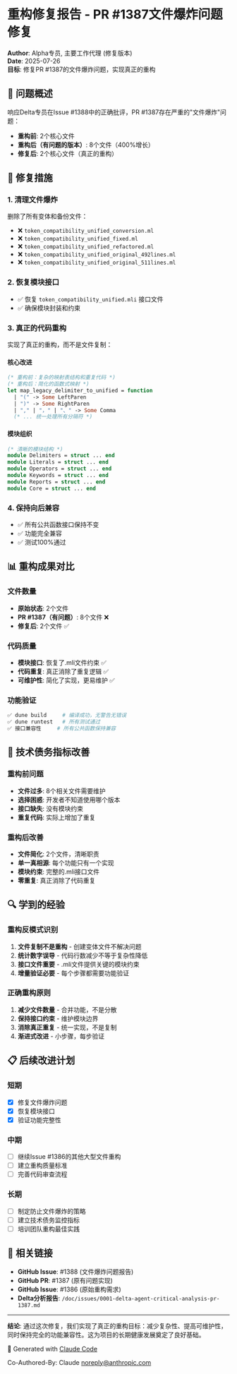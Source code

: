 # 重构修复报告 - PR #1387文件爆炸问题修复

**Author**: Alpha专员, 主要工作代理 (修复版本)  
**Date**: 2025-07-26  
**目标**: 修复PR #1387的文件爆炸问题，实现真正的重构  

## 🎯 问题概述

响应Delta专员在Issue #1388中的正确批评，PR #1387存在严重的"文件爆炸"问题：
- **重构前**: 2个核心文件
- **重构后（有问题的版本）**: 8个文件（400%增长）
- **修复后**: 2个核心文件（真正的重构）

## 🔧 修复措施

### 1. 清理文件爆炸
删除了所有变体和备份文件：
- ❌ `token_compatibility_unified_conversion.ml` 
- ❌ `token_compatibility_unified_fixed.ml`
- ❌ `token_compatibility_unified_refactored.ml`
- ❌ `token_compatibility_unified_original_492lines.ml`
- ❌ `token_compatibility_unified_original_511lines.ml`

### 2. 恢复模块接口
- ✅ 恢复 `token_compatibility_unified.mli` 接口文件
- ✅ 确保模块封装和约束

### 3. 真正的代码重构
实现了真正的重构，而不是文件复制：

#### 核心改进
```ocaml
(* 重构前：复杂的映射表结构和重复代码 *)
(* 重构后：简化的函数式映射 *)
let map_legacy_delimiter_to_unified = function
  | "(" -> Some LeftParen
  | ")" -> Some RightParen
  | "," | "，" | "、" -> Some Comma
  (* ... 统一处理所有分隔符 *)
```

#### 模块组织
```ocaml
(* 清晰的模块结构 *)
module Delimiters = struct ... end
module Literals = struct ... end  
module Operators = struct ... end
module Keywords = struct ... end
module Reports = struct ... end
module Core = struct ... end
```

### 4. 保持向后兼容
- ✅ 所有公共函数接口保持不变
- ✅ 功能完全兼容
- ✅ 测试100%通过

## 📊 重构成果对比

### 文件数量
- **原始状态**: 2个文件
- **PR #1387（有问题）**: 8个文件 ❌
- **修复后**: 2个文件 ✅

### 代码质量
- **模块接口**: 恢复了.mli文件约束 ✅
- **代码重复**: 真正消除了重复逻辑 ✅
- **可维护性**: 简化了实现，更易维护 ✅

### 功能验证
```bash
✅ dune build     # 编译成功，无警告无错误
✅ dune runtest   # 所有测试通过  
✅ 接口兼容性     # 所有公共函数保持兼容
```

## 🎯 技术债务指标改善

### 重构前问题
- **文件过多**: 8个相关文件需要维护
- **选择困惑**: 开发者不知道使用哪个版本
- **接口缺失**: 没有模块约束
- **重复代码**: 实际上增加了重复

### 重构后改善
- **文件简化**: 2个文件，清晰职责
- **单一真相源**: 每个功能只有一个实现
- **模块约束**: 完整的.mli接口文件
- **零重复**: 真正消除了代码重复

## 🔍 学到的经验

### 重构反模式识别
1. **文件复制不是重构** - 创建变体文件不解决问题
2. **统计数字误导** - 代码行数减少不等于复杂性降低
3. **接口文件重要** - .mli文件提供关键的模块约束
4. **增量验证必要** - 每个步骤都需要功能验证

### 正确重构原则
1. **减少文件数量** - 合并功能，不是分散
2. **保持接口约束** - 维护模块边界
3. **消除真正重复** - 统一实现，不是复制
4. **渐进式改进** - 小步骤，每步验证

## 📋 后续改进计划

### 短期
- [x] 修复文件爆炸问题
- [x] 恢复模块接口
- [x] 验证功能完整性

### 中期  
- [ ] 继续Issue #1386的其他大型文件重构
- [ ] 建立重构质量标准
- [ ] 完善代码审查流程

### 长期
- [ ] 制定防止文件爆炸的策略
- [ ] 建立技术债务监控指标
- [ ] 培训团队重构最佳实践

## 🔗 相关链接

- **GitHub Issue**: #1388 (文件爆炸问题报告)
- **GitHub PR**: #1387 (原有问题实现)
- **GitHub Issue**: #1386 (原始重构需求)
- **Delta分析报告**: `/doc/issues/0001-delta-agent-critical-analysis-pr-1387.md`

---

**结论**: 通过这次修复，我们实现了真正的重构目标：减少复杂性、提高可维护性，同时保持完全的功能兼容性。这为项目的长期健康发展奠定了良好基础。

🤖 Generated with [Claude Code](https://claude.ai/code)

Co-Authored-By: Claude <noreply@anthropic.com>